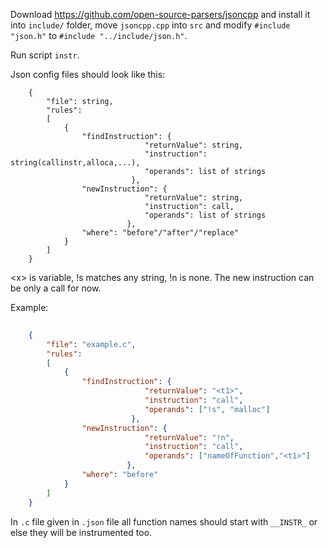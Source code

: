 ﻿
Download 
https://github.com/open-source-parsers/jsoncpp
and install it into `include/` folder, move `jsoncpp.cpp` into `src` and modify `#include "json.h"` to `#include "../include/json.h"`. 

Run script `instr`.

Json config files should look like this:
```
    {
		"file": string,
		"rules":	
		[
			{
				"findInstruction": {
						      "returnValue": string,
						      "instruction": string(callinstr,alloca,...),
						      "operands": list of strings
						   },
				"newInstruction": {
						      "returnValue": string,
						      "instruction": call,
						      "operands": list of strings
						  },
				"where": "before"/"after"/"replace"
			}
		]
    }
```

\<x\> is variable, !s matches any string, !n is none. The new instruction can be only a call for now.

Example:
```json
	
    {
		"file": "example.c",
		"rules":
		[
			{
				"findInstruction": {
						      "returnValue": "<t1>",
						      "instruction": "call",
						      "operands": ["!s", "malloc"]
						   },
				"newInstruction": {
						      "returnValue": "!n",
						      "instruction": "call",
						      "operands": ["nameOfFunction","<t1>"]
						  },
				"where": "before"
			}
		]
    }
```

In `.c` file given in `.json` file all function names should start with `__INSTR_` or else they will be instrumented too.

